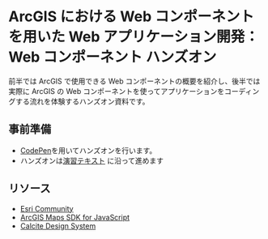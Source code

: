# ArcGIS における Web コンポーネントを用いた Web アプリケーション開発：Web コンポーネント ハンズオン

前半では ArcGIS で使用できる Web コンポーネントの概要を紹介し、後半では実際に ArcGIS の Web コンポーネントを使ってアプリケーションをコーディングする流れを体験するハンズオン資料です。  

## 事前準備
- [CodePen](https://codepen.io/pen/?editors=1000)を用いてハンズオンを行います。
- ハンズオンは[演習テキスト](.//HandsOn/README.md) に沿って進めます


## リソース

* [Esri Community](https://community.esri.com/t5/tag/arcgis-javascript-api/tg-p/board-id/arcgis-japanese-developer-community-docs)
* [ArcGIS Maps SDK for JavaScript](https://developers.arcgis.com/javascript/latest/)
* [Calcite Design System](https://developers.arcgis.com/calcite-design-system/)
